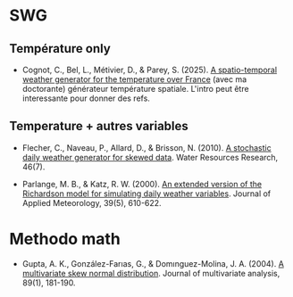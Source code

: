 
# SWG

## Température only

- Cognot, C., Bel, L., Métivier, D., & Parey, S. (2025). [A spatio-temporal weather generator for the temperature over France](https://hal.science/hal-04891781/) 
(avec ma doctorante) générateur température spatiale. L'intro peut être interessante pour donner des refs.

## Temperature + autres variables 

- Flecher, C., Naveau, P., Allard, D., & Brisson, N. (2010). [A stochastic daily weather generator for skewed data](https://agupubs.onlinelibrary.wiley.com/doi/full/10.1029/2009WR008098). Water Resources Research, 46(7).

- Parlange, M. B., & Katz, R. W. (2000). [An extended version of the Richardson model for simulating daily weather variables](https://journals.ametsoc.org/view/journals/apme/39/5/1520-0450-39.5.610.xml). Journal of Applied Meteorology, 39(5), 610-622.

# Methodo math

- Gupta, A. K., González-Farıas, G., & Domınguez-Molina, J. A. (2004). [A multivariate skew normal distribution](https://www.sciencedirect.com/science/article/pii/S0047259X03001313). Journal of multivariate analysis, 89(1), 181-190.
